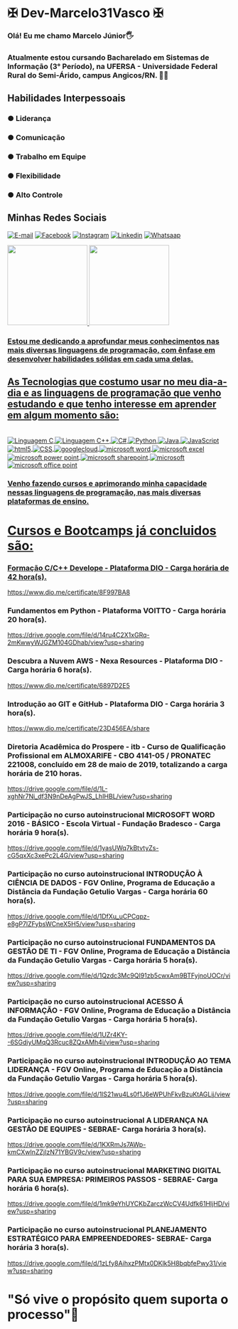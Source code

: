 # ✠ Dev-Marcelo31Vasco ✠

 ### Olá! Eu me chamo Marcelo Júnior🖐️

 
 ### Atualmente estou cursando Bacharelado em Sistemas de Informação (3° Período), na UFERSA - Universidade Federal Rural do Semi-Árido, campus Angicos/RN. 👨‍🎓

## Habilidades Interpessoais

### ● Liderança
### ● Comunicação
### ● Trabalho em Equipe
### ● Flexibilidade
### ● Alto Controle


## Minhas Redes Sociais 

[![E-mail](https://img.shields.io/badge/Gmail-D14836?style=for-the-badge&logo=gmail&logoColor=white)](macelo17@gmail.com)
[![Facebook](https://img.shields.io/badge/Facebook-1877F2?style=for-the-badge&logo=facebook&logoColor=white)](https://www.facebook.com/marcelo.junior.71404/)
[![Instagram](https://img.shields.io/badge/Instagram-E4405F?style=for-the-badge&logo=instagram&logoColor=white)](https://www.instagram.com/marcelocrvg31/)
[![Linkedin](https://img.shields.io/badge/LinkedIn-0077B5?style=for-the-badge&logo=linkedin&logoColor=white)](https://www.linkedin.com/in/marcelo-vitorino-dantas-j%C3%BAnior-6780b4249/)
[![Whatsaap](https://img.shields.io/badge/WhatsApp-25D366?style=for-the-badge&logo=whatsapp&logoColor=white)](84996663080)

 <div>
  <a href="https://github.com/marcelo31vasco">
  <img height="180em" src="https://github-readme-stats.vercel.app/api?username=marcelo31vasco&show_icons=true&theme=onedark&include_all_commits=true&count_private=true"/>
  <img height="180em" src="https://github-readme-stats.vercel.app/api/top-langs/?username=marcelo31vasco&layout=compact&langs_count=16&theme=onedark"/>
</div>

### Estou me dedicando a aprofundar meus conhecimentos nas mais diversas linguagens de programação, com ênfase em desenvolver habilidades sólidas em cada uma delas. 

## As Tecnologias que costumo usar no meu dia-a-dia e as linguagens de programação que venho estudando e que tenho interesse em aprender em algum momento são:

<div style="display: inline_block"><br/>
 
<img align="center" alt="Linguagem C" src="https://img.shields.io/badge/C-00599C?style=for-the-badge&logo=c&logoColor=white"/>

<img align="center" alt="Linguagem C++" src="https://img.shields.io/badge/C%2B%2B-00599C?style=for-the-badge&logo=c%2B%2B&logoColor=white"/>

<img align="center" alt=" C#" src="https://img.shields.io/badge/C%23-239120?style=for-the-badge&logo=c-sharp&logoColor=white"/>

<img align="center" alt=" Python" src="https://img.shields.io/badge/Python-14354C?style=for-the-badge&logo=python&logoColor=white"/>

<img align="center" alt=" Java" src="https://img.shields.io/badge/Java-ED8B00?style=for-the-badge&logo=openjdk&logoColor=white"/>

<img align="center" alt=" JavaScript" src="https://img.shields.io/badge/JavaScript-F7DF1E?style=for-the-badge&logo=javascript&logoColor=black"/>

<img align="center" alt="html5" src="https://img.shields.io/badge/HTML5-E34F26?style=for-the-badge&logo=html5&logoColor=white"/>

<img align="center" alt="CSS" src="https://img.shields.io/badge/CSS-239120?&style=for-the-badge&logo=css3&logoColor=white"/>

<img align="center" alt="googlecloud" src="https://img.shields.io/badge/Google_Cloud-4285F4?style=for-the-badge&logo=google-cloud&logoColor=white"/>

<img align="center" alt="microsoft word" src="https://img.shields.io/badge/Microsoft_Word-2B579A?style=for-the-badge&logo=microsoft-word&logoColor=white"/>

<img align="center" alt="microsoft excel" src="https://img.shields.io/badge/Microsoft_Excel-217346?style=for-the-badge&logo=microsoft-excel&logoColor=white"/>

<img align="center" alt="microsoft power point" src="https://img.shields.io/badge/Microsoft_PowerPoint-B7472A?style=for-the-badge&logo=microsoft-powerpoint&logoColor=white"/>

<img align="center" alt="microsoft sharepoint" src="https://img.shields.io/badge/Microsoft_SharePoint-0078D4?style=for-the-badge&logo=microsoft-sharepoint&logoColor=white"/>

<img align="center" alt="microsoft" src="https://img.shields.io/badge/Microsoft-666666?style=for-the-badge&logo=microsoft&logoColor=white"/>

<img align="center" alt="microsoft office point" src="https://img.shields.io/badge/Microsoft_Office-D83B01?style=for-the-badge&logo=microsoft-office&logoColor=white"/>

### Venho fazendo cursos e aprimorando minha capacidade nessas linguagens de programação, nas mais diversas plataformas de ensino.

# Cursos e Bootcamps já concluidos são:

### Formação C/C++ Develope - Plataforma DIO - Carga horária de 42 hora(s).
https://www.dio.me/certificate/8F997BA8

### Fundamentos em Python - Plataforma VOITTO - Carga horária 20 hora(s).
https://drive.google.com/file/d/14ru4C2X1xGRq-2mKwwyWJGZM104GDhab/view?usp=sharing

### Descubra a Nuvem AWS - Nexa Resources - Plataforma DIO - Carga horária 6 hora(s).
https://www.dio.me/certificate/6897D2E5

### Introdução ao GIT e GitHub - Plataforma DIO - Carga horária 3 hora(s).
https://www.dio.me/certificate/23D456EA/share

### Diretoria Acadêmica do Prospere - itb - Curso de Qualificação Profissional em ALMOXARIFE - CBO 4141-05 / PRONATEC 221008, concluído em 28 de maio de 2019, totalizando a carga horária de 210 horas.
https://drive.google.com/file/d/1L-xghNr7Ni_df3N9nDeAgPwJS_LhIHBL/view?usp=sharing

### Participação no curso autoinstrucional MICROSOFT WORD 2016 - BÁSICO - Escola Virtual - Fundação Bradesco - Carga horária 9 hora(s).
https://drive.google.com/file/d/1yasUWq7kBtvtyZs-cG5qxXc3xePc2L4G/view?usp=sharing

### Participação no curso autoinstrucional INTRODUÇÃO À CIÊNCIA DE DADOS - FGV Online, Programa de Educação a Distância da Fundação Getulio Vargas - Carga horária 60 hora(s).
https://drive.google.com/file/d/1DfXu_uCPCqpz-e8gP7lZFybsWCneX5H5/view?usp=sharing

### Participação no curso autoinstrucional FUNDAMENTOS DA GESTÃO DE TI - FGV Online, Programa de Educação a Distância da Fundação Getulio Vargas - Carga horária 5 hora(s).
https://drive.google.com/file/d/1Qzdc3Mc9QI91zb5cwxAm9BTFyjnoUOCr/view?usp=sharing

### Participação no curso autoinstrucional ACESSO Á INFORMAÇÃO - FGV Online, Programa de Educação a Distância da Fundação Getulio Vargas - Carga horária 5 hora(s).
https://drive.google.com/file/d/1UZr4KY--6SGdiyUMqQ3Rcuc8ZQxAMh4i/view?usp=sharing

### Participação no curso autoinstrucional INTRODUÇÃO AO TEMA LIDERANÇA - FGV Online, Programa de Educação a Distância da Fundação Getulio Vargas - Carga horária 5 hora(s).
https://drive.google.com/file/d/1lS21wu4Ls0f1J6eWPUhFkvBzuKtAGLij/view?usp=sharing

### Participação no curso autoinstrucional A LIDERANÇA NA GESTÃO DE EQUIPES - SEBRAE- Carga horária 3 hora(s).
https://drive.google.com/file/d/1KXRmJs7AWp-kmCXwInZZjIzN71YBGV9c/view?usp=sharing

### Participação no curso autoinstrucional MARKETING DIGITAL PARA SUA EMPRESA: PRIMEIROS PASSOS - SEBRAE- Carga horária 6 hora(s).
https://drive.google.com/file/d/1mk9eYhUYCKbZarczWcCV4Udfk61HljHD/view?usp=sharing

### Participação no curso autoinstrucional PLANEJAMENTO ESTRATÉGICO PARA EMPREENDEDORES- SEBRAE- Carga horária 3 hora(s).
https://drive.google.com/file/d/1zLfy8AihxzPMtx0DKlk5H8bqbfePwy31/view?usp=sharing




# "Só vive o propósito quem suporta o processo"🙏

